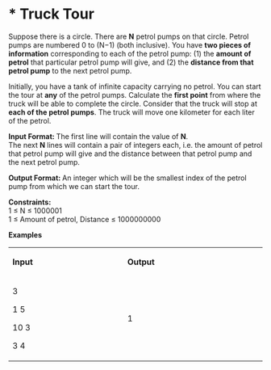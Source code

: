 <h1><strong>* Truck Tour</strong></h1>
<p>Suppose there is a circle. There are&nbsp;<strong>N</strong>&nbsp;petrol pumps on that circle. Petrol pumps are numbered&nbsp;0&nbsp;to&nbsp;(N&minus;1)&nbsp;(both inclusive). You have <strong>two pieces of information</strong> corresponding to each of the petrol pump: (1) the <strong>amount of petrol</strong> that particular petrol pump will give, and (2) the <strong>distance from that petrol pump</strong> to the next petrol pump.</p>
<p>Initially, you have a tank of infinite capacity carrying no petrol. You can start the tour at <strong>any</strong> of the petrol pumps. Calculate the <strong>first point</strong> from where the truck will be able to complete the circle. Consider that the truck will stop at <strong>each of the petrol pumps</strong>. The truck will move one kilometer for each liter of the petrol.</p>
<p><strong>Input Format: </strong>The first line will contain the value of&nbsp;<strong>N</strong>.<br /> The next&nbsp;<strong>N</strong>&nbsp;lines will contain a pair of integers each, i.e. the amount of petrol that petrol pump will give and the distance between that petrol pump and the next petrol pump.</p>
<p><strong>Output Format: </strong>An integer which will be the smallest index of the petrol pump from which we can start the tour.</p>
<p><strong>Constraints: </strong><br /> 1 &le; N &le; 1000001<br /> 1 &le; Amount of petrol, Distance &le; 1000000000</p>
<p><strong>Examples</strong></p>
<table width="677">
<tbody>
<tr>
<td width="305">
<p><strong>Input</strong></p>
</td>
<td width="372">
<p><strong>Output</strong></p>
</td>
</tr>
<tr>
<td width="305">
<p>3</p>
<p>1 5</p>
<p>10 3</p>
<p>3 4</p>
</td>
<td width="372">
<p>1</p>
</td>
</tr>
</tbody>
</table>